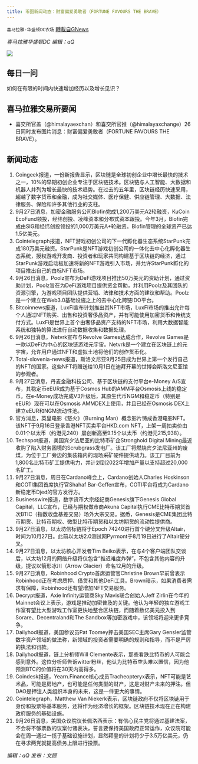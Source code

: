 ```yaml
---
title: 币圈新闻动态：财富偏爱勇敢者（FORTUNE FAVOURS THE BRAVE）
---
```

`喜马拉雅-华盛顿DC农场` [轉載自GNews](https://gnews.org/zh-hans/1557413/)

*喜马拉雅华盛顿DC 编辑：aQ*

![](http://himalayawashingtondc.org/wp-content/uploads/2021/07/ScreenShot-2021-07-31-at-16.20.22@2x.png)



## 每日一问





如何在有限的时间内快速增加经历以及增长见识？





## 喜马拉雅交易所要闻





- 喜交所官盖（@himalayaexchan）和喜交所官推（@himalayaxchange）26日同时发布图片消息：财富偏爱勇敢者（FORTUNE FAVOURS THE BRAVE）。






## 新闻动态





1. Coingeek报道，一份新报告显示，区块链是全球初创企业中增长最快的技术之一，10%的早期初创企业专注于区块链技术。区块链与人工智能、大数据和机器人并列为增长最快的技术趋势。在过去的五年里，区块链经历快速采用，超越了数字货币和金融，成为社交媒体、医疗保健、供应链管理、大数据、法律服务、保险和许多其他行业的支柱。
2. 9月27日消息，加密金融服务公司Blofin完成1,200万美元A2轮融资，KuCoin EcoFund领投，经纬创投、凌峰资本和分布式资本跟投。今年3月，Blofin完成由SIG和经纬创投领投的1,000万美元A+轮融资。Blofin管理的全球资产已达1.5亿美元。
3. Cointelegraph报道，NFT游戏初创公司的下一代孵化器生态系统StarPunk完成180万美元融资。StarPunk是NFT游戏初创公司的一体化去中心化孵化器生态系统，授权游戏开发商、投资者和玩家共同构建基于区块链的经济，通过StarPunk游戏启动板加速将新的NFT游戏引入市场，并允许StarPunk孵化的项目推出自己的白标NFT市场。
4. 9月26日消息，Poolz宣布为DeFi游戏项目推出50万美元的资助计划，通过资助计划，Poolz旨在为DeFi游戏项目提供资金帮助，并利用Poolz及其团队的资源引擎，为游戏项目团队提供营销、法律和技术方面的建议和帮助。Poolz是一个建立在Web3.0基础设施之上的去中心化跨链IDO平台。
5. Bitcoinnews报道，LuxFi宣布计划推出其NFT市场，LuxFi市场的推出允许每个人通过NFT购买、出售和投资奢侈品资产，并有可能使用加密货币和传统支付方式。LuxFi是世界上首个由奢侈品资产支持的NFT市场，利用大数据智能系统和独特的算法进行自动数据收集和数据处理。
6. 9月26日消息，Netvrk宣布与Revolve Games达成合作，Revolve Games是一款以DeFi为中心的区块链游戏元宇宙。Netvrk是一个建立在区块链上的元宇宙，允许用户通过NFT和虚拟土地将他们的创作货币化。
7. Total-slovenia-news报道，斯洛文尼亚9月25日成为世界上第一个发行自己的NFT的国家。这些NFT将赠送给10月1日在迪拜开幕的世博会斯洛文尼亚馆的参观者。
8. 9月27日消息，丹麦金融科技公司、基于区块链的支付平台e-Money A/S宣布，其稳定币eEUR成为基于Cosmos Hub的AMM平台Osmosis上线的稳定币。在e-Money成功完成V3升级后，其原生代币NGM和稳定币（特别是eEUR）现在可以在Osmosis AMMDEX上使用，并且已经在Osmosis DEX上建立eEUR和NGM流动性池。
9. 官方消息，英皇电影《怒火》（Burning Man）概念影片铸成香港电影NFT。该NFT于9月16日登录香港NFT买卖平台HKD.com NFT，上架一周拍卖价由0.01个以太币（约港元240）屡创新高至9.15个以太币（约港元215,938）。
10. Techspot报道，美国宾夕法尼亚的比特币矿企Stronghold Digital Mining最近收购了陷入财务困境的Scrubgrass发电厂。该工厂将燃烧宾夕法尼亚州的废煤，为位于工厂旁边的集装箱内的现场采矿硬件提供动力。该工厂目前为1,800名比特币矿工提供电力，并计划到2022年增加产量以支持超过20,000名矿工。
11. 9月27日消息，周日在Cardano峰会上，Cardano创始人Charles Hoskinson和COTI集团首席执行官Shahaf Bar-Geffen宣布，COTI平台将成为Cardano新稳定币Djed的官方发行方。
12. Businesswire报道，数字货币大宗经纪商Genesis旗下Genesis Global Capital，LLC宣布，已经与期权做市商Akuna Capital执行CME比特币期货首次BTIC（指数收盘基差交易）场外大宗交易。据悉，Genesis是CME集团比特币期货、比特币期权、微型比特币期货和以太坊期货的流动性提供商。
13. 9月27日消息，以太坊信标链将于Epoch 74240进行首个硬分叉升级Altair，时间为10月27日。此前以太坊2.0测试网Pyrmont于8月19日进行了Altair硬分叉。
14. 9月27日消息，以太坊核心开发者Tim Beiko表示，在与4个客户端团队交谈后，以太坊12月的网络升级将仅包含“推迟难度炸弹”，不包含其他内容的升级，提议以箭形冰川（Arrow Glacier）命名12月的升级。
15. 9月27日消息，Robinhood Crypto首席运营官Christine Brown早前曾表示Robinhood正在考虑质押、借贷和其他DeFi工具。Brown暗示，如果消费者需求有保障，Robinhood还有望增加NFT交易服务。
16. Decrypt报道，Axie Infinity运营商Sky Mavis联合创始人Jeff Zirlin在今年的Mainnet会议上表示，游戏是推动加密普及的关键。他认为年轻的独立游戏工作室有望比大型游戏工作室更快地整合区块链，而随着数亿美元投入到Sorare、Decentraland和The Sandbox等加密游戏中，该领域将迎来更多竞争。
17. Dailyhodl报道，美国参议员Pat Toomey抨击美国SEC主席Gary Gensler监管数字资产领域的做法称，新领域的投资者需要明确的规则和指导，而不是严厉的执法和罚款。
18. Dailyhodl报道，链上分析师Will Clemente表示，那些看跌比特币的人可能会感到意外。这位分析师告诉witter粉丝，他认为比特币空头难以置信，因为他预测BTC的价值将在30天内高得多。
19. Coindesk报道，Yearn.Finance核心成员Tracheopteryx表示，NFT可能是艺术品，可能是房地产，也可能是任何类型的财产，这是对财产未来的押注。但DAO是押注人类组织本身的未来，这是一件更大的事情。
20. Cointelegraph，Matthew Van Niekerk表示，区块链政府不仅将区块链用于身份和投票等基本服务，还将作为经济增长的框架。区块链技术现在正在构建政府服务的基础设施。
21. 9月26日消息，美国众议院议长佩洛西表示：有信心民主党将通过基建法案，不会将不够票数的议案付诸表决，誓言要保持美国政府正常运作，众议院可能会在周一通过一揽子基础设施计划，显然拜登的计划将少于3.5万亿美元，仍在寻求两党就提高债务上限进行投票。





*编辑：aQ
发布：文顾*
